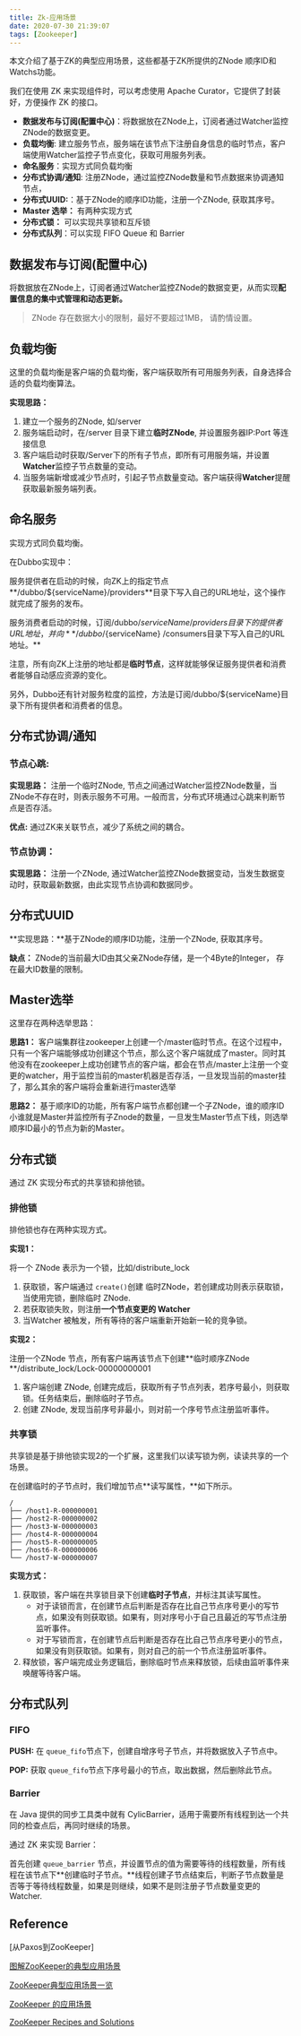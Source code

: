 ```yaml
---
title: Zk-应用场景
date: 2020-07-30 21:39:07
tags: [Zookeeper]
---
```


本文介绍了基于ZK的典型应用场景，这些都基于ZK所提供的ZNode 顺序ID和Watchs功能。

我们在使用 ZK 来实现组件时，可以考虑使用 Apache Curator，它提供了封装好，方便操作 ZK 的接口。

* **数据发布与订阅(配置中心)**：将数据放在ZNode上，订阅者通过Watcher监控ZNode的数据变更。
* **负载均衡**: 建立服务节点，服务端在该节点下注册自身信息的临时节点，客户端使用Watcher监控子节点变化，获取可用服务列表。
* **命名服务**：实现方式同负载均衡
* **分布式协调/通知**: 注册ZNode，通过监控ZNode数量和节点数据来协调通知节点，
* **分布式UUID:**：基于ZNode的顺序ID功能，注册一个ZNode, 获取其序号。
* **Master 选举：** 有两种实现方式
* **分布式锁：** 可以实现共享锁和互斥锁
* **分布式队列**：可以实现 FIFO Queue 和 Barrier 

<!--more-->

## 数据发布与订阅(配置中心)

将数据放在ZNode上，订阅者通过Watcher监控ZNode的数据变更，从而实现**配置信息的集中式管理和动态更新。**

> ZNode 存在数据大小的限制，最好不要超过1MB， 请酌情设置。

## 负载均衡

这里的负载均衡是客户端的负载均衡，客户端获取所有可用服务列表，自身选择合适的负载均衡算法。

**实现思路：**

1. 建立一个服务的ZNode, 如/server
2. 服务端启动时，在/server 目录下建立**临时ZNode**, 并设置服务器IP:Port 等连接信息
3. 客户端启动时获取/Server下的所有子节点，即所有可用服务端，并设置**Watcher**监控子节点数量的变动。
4. 当服务端新增或减少节点时，引起子节点数量变动。客户端获得**Watcher**提醒获取最新服务端列表。

## 命名服务

实现方式同负载均衡。

 在Dubbo实现中：

 服务提供者在启动的时候，向ZK上的指定节点**/dubbo/${serviceName}/providers**目录下写入自己的URL地址，这个操作就完成了服务的发布。

 服务消费者启动的时候，订阅/dubbo/${serviceName}/providers目录下的提供者URL地址， 并向**/dubbo/${serviceName} /consumers目录下写入自己的URL地址。**

 注意，所有向ZK上注册的地址都是**临时节点**，这样就能够保证服务提供者和消费者能够自动感应资源的变化。

另外，Dubbo还有针对服务粒度的监控，方法是订阅/dubbo/${serviceName}目录下所有提供者和消费者的信息。

## 分布式协调/通知

### **节点心跳:**

**实现思路：** 注册一个临时ZNode, 节点之间通过Watcher监控ZNode数量，当ZNode不存在时，则表示服务不可用。一般而言，分布式环境通过心跳来判断节点是否存活。

**优点:** 通过ZK来关联节点，减少了系统之间的耦合。

### 节点协调：

**实现思路：** 注册一个ZNode, 通过Watcher监控ZNode数据变动，当发生数据变动时，获取最新数据，由此实现节点协调和数据同步。



## 分布式UUID

**实现思路：**基于ZNode的顺序ID功能，注册一个ZNode, 获取其序号。

**缺点：** ZNode的当前最大ID由其父亲ZNode存储，是一个4Byte的Integer， 存在最大ID数量的限制。



## Master选举

这里存在两种选举思路：

**思路1：**  客户端集群往zookeeper上创建一个/master临时节点。在这个过程中，只有一个客户端能够成功创建这个节点，那么这个客户端就成了master。同时其他没有在zookeeper上成功创建节点的客户端，都会在节点/master上注册一个变更的watcher，用于监控当前的master机器是否存活，一旦发现当前的master挂了，那么其余的客户端将会重新进行master选举 

**思路2：** 基于顺序ID的功能，所有客户端节点都创建一个子ZNode，谁的顺序ID小谁就是Master并监控所有子Znode的数量，一旦发生Master节点下线，则选举顺序ID最小的节点为新的Master。



## 分布式锁 

通过 ZK 实现分布式的共享锁和排他锁。

### 排他锁

排他锁也存在两种实现方式。

**实现1：** 

将一个 ZNode 表示为一个锁，比如/distribute_lock

1. 获取锁，客户端通过 `create()`创建 临时ZNode，若创建成功则表示获取锁，当使用完锁，删除临时 ZNode.
2. 若获取锁失败，则注册**一个节点变更的 Watcher**
3. 当Watcher 被触发，所有等待的客户端重新开始新一轮的竞争锁。

**实现2：**

注册一个ZNode 节点，所有客户端再该节点下创建**临时顺序ZNode **/distribute_lock/Lock-00000000001

1. 客户端创建 ZNode, 创建完成后，获取所有子节点列表，若序号最小，则获取锁。任务结束后，删除临时子节点。
2. 创建 ZNode, 发现当前序号非最小，则对前一个序号节点注册监听事件。

### 共享锁

共享锁是基于排他锁实现2的一个扩展，这里我们以读写锁为例，读读共享的一个场景。

在创建临时的子节点时，我们增加节点**读写属性，**如下所示。

```
/
├── /host1-R-000000001
├── /host2-R-000000002
├── /host3-W-000000003
├── /host4-R-000000004
├── /host5-R-000000005
├── /host6-R-000000006
└── /host7-W-000000007
```

**实现方式：**

1. 获取锁，客户端在共享锁目录下创建**临时子节点**，并标注其读写属性。
   * 对于读锁而言，在创建节点后判断是否存在比自己节点序号更小的写节点，如果没有则获取锁。如果有，则对序号小于自己且最近的写节点注册监听事件。
   * 对于写锁而言，在创建节点后判断是否存在比自己节点序号更小的节点，如果没有则获取锁。如果有，则对自己的前一个节点注册监听事件。
2. 释放锁，客户端完成业务逻辑后，删除临时节点来释放锁，后续由监听事件来唤醒等待客户端。



## 分布式队列

### FIFO 

**PUSH:** 在 `queue_fifo`节点下，创建自增序号子节点，并将数据放入子节点中。

**POP:** 获取 `queue_fifo`节点下序号最小的节点，取出数据，然后删除此节点。

### Barrier

在 Java 提供的同步工具类中就有 CylicBarrier，适用于需要所有线程到达一个共同的检查点后，再同时继续的场景。

通过 ZK 来实现 Barrier：

首先创建 `queue_barrier` 节点，并设置节点的值为需要等待的线程数量，所有线程在该节点下**创建临时子节点。**线程创建子节点结束后，判断子节点数量是否等于等待线程数量，如果是则继续，如果不是则注册子节点数量变更的 Watcher.



## Reference

[从Paxos到ZooKeeper]

[图解ZooKeeper的典型应用场景](https://www.javazhiyin.com/28435.html)

[ZooKeeper典型应用场景一览](http://jm.taobao.org/2011/10/08/1232/)

[ZooKeeper 的应用场景](https://zhuanlan.zhihu.com/p/59669985)

[ZooKeeper Recipes and Solutions](https://zookeeper.apache.org/doc/current/recipes.html)




